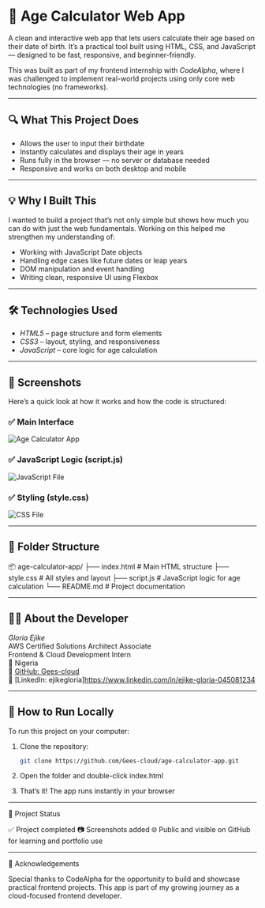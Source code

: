 # 🧮 Age Calculator Web App

A clean and interactive web app that lets users calculate their age based on their date of birth. It’s a practical tool built using HTML, CSS, and JavaScript — designed to be fast, responsive, and beginner-friendly.

This was built as part of my frontend internship with *CodeAlpha*, where I was challenged to implement real-world projects using only core web technologies (no frameworks).

---

## 🔍 What This Project Does

- Allows the user to input their birthdate
- Instantly calculates and displays their age in years
- Runs fully in the browser — no server or database needed
- Responsive and works on both desktop and mobile

---

## 💡 Why I Built This

I wanted to build a project that’s not only simple but shows how much you can do with just the web fundamentals. Working on this helped me strengthen my understanding of:

- Working with JavaScript Date objects
- Handling edge cases like future dates or leap years
- DOM manipulation and event handling
- Writing clean, responsive UI using Flexbox

---

## 🛠 Technologies Used

- *HTML5* – page structure and form elements  
- *CSS3* – layout, styling, and responsiveness  
- *JavaScript* – core logic for age calculation

---

## 📸 Screenshots

Here’s a quick look at how it works and how the code is structured:

### ✅ Main Interface
![Age Calculator App](age-calculator.png)

### ✅ JavaScript Logic (script.js)
![JavaScript File](script-js.png)

### ✅ Styling (style.css)
![CSS File](style-css.png)

---

## 📁 Folder Structure

📦 age-calculator-app/ ├── index.html        # Main HTML structure ├── style.css         # All styles and layout ├── script.js         # JavaScript logic for age calculation └── README.md         # Project documentation

---

## 👩‍💻 About the Developer

*Gloria Ejike*  
AWS Certified Solutions Architect Associate  
Frontend & Cloud Development Intern  
📍 Nigeria  
🔗 [GitHub: Gees-cloud](https://github.com/Gees-cloud)  
🔗 [LinkedIn: ejikegloria]https://www.linkedin.com/in/ejike-gloria-045081234

---

## 🚀 How to Run Locally

To run this project on your computer:

1. Clone the repository:
   ```bash
   git clone https://github.com/Gees-cloud/age-calculator-app.git

2. Open the folder and double-click index.html


3. That’s it! The app runs instantly in your browser




---

📌 Project Status

✅ Project completed
📷 Screenshots added
🌐 Public and visible on GitHub for learning and portfolio use


---

🙌 Acknowledgements

Special thanks to CodeAlpha for the opportunity to build and showcase practical frontend projects. This app is part of my growing journey as a cloud-focused frontend developer.
